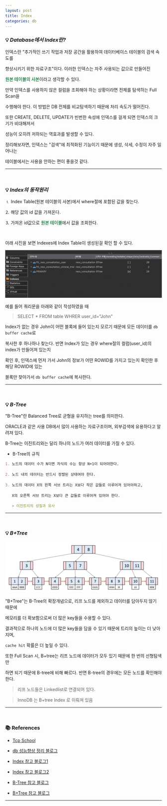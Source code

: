 ```yaml
---
layout: post
title: Index
categories: db
---
```


### 💡 ***Database에서 Index란?***

인덱스란 "추가적인 쓰기 작업과 저장 공간을 활용하여 데이터베이스 테이블의 검색 속도를 

향상시키기 위한 자료구조"이다. 이러한 인덱스는 자주 사용되는 값으로 만들어진 

<span style="color:#2E8B57">**원본 테이블의 사본**</span>이라고 생각할 수 있다.

만약 인덱스를 사용하지 않은 컬럼을 조회해야 하는 상황이라면 전체를 탐색하는 Full Scan을

수행해야 한다. 이 방법은 DB 전체를 비교탐색하기 때문에 처리 속도가 떨어진다.

또한 CREATE, DELETE, UPDATE가 빈번한 속성에 인덱스를 걸게 되면 인덱스의 크기가 비대해져서

성능이 오히려 저하되는 역효과를 발생할 수 있다. 

정리해보자면, 인덱스는 "검색"에 최적화된 기능이기 때문에 생성, 삭세, 수정이 자주 일어나는 

테이블에서는 사용을 안하는 편이 좋을것 같다.

---

<br>

### 💡 ***Index의 동작원리***

⒈ Index Table(원본 테이블의 사본)에서 where절에 포함된 값을 찾는다.

⒉ 해당 값의 id 값을 가져온다.

⒊ 가져온 id값으로 <span style="color:#2E8B57">**원본 테이블**</span>에서 값을 조회한다.

<br>

아래 사진을 보면 Indexes에 Index Table이 생성된걸 확인 할 수 있다.

<img src="/assets/img/cs/indextable.png">

예를 들어 쿼리문을 아래와 같이 작성하였을 때

> SELECT * FROM table WHRER user_id="John"

Index가 없는 경우 John이 어떤 블록에 들어 있는지 모르기 때문에 모든 데이터를 `db buffer cache`로 

복사한 후 하나하나 찾는다. 반면 Index가 있는 경우 where절의 컬럼(user_id)의 index가 만들어져 있는지 

확인 후, 인덱스에 먼저 가서 John의 정보가 어떤 ROWID를 가지고 있는지 확인한 후 해당 ROWID에 있는 

블록만 찾아가서 `db buffer cache`에 복사한다.

---

<br>

### 💡 ***B-Tree***

"B-Tree"란 Balanced Tree로 균형을 유지하는 tree를 의미한다.

ORACLE과 같은 사용 DB에서 많이 사용하는 자료구조이며, 외부검색에 유용하다고 알려져 있다.

B-Tree는 이진트리와는 달리 하나의 노드가 여러 데이터를 가질 수 있다.

- B-Tree의 규칙

```markdown
1. 노드의 데이터 수가 N이면 자식의 수는 항상 N+1이 되어야한다.

2. 노드 내의 데이터는 반드시 정렬된 상태여야 한다.

3. 노드의 데이터 X의 왼쪽 서브 트리는 X보다 작은 값들로 이루어져 있어야하고, 

   X의 오른쪽 서브 트리는 X보다 큰 값들로 이루어져 있어야 한다. 

   > 이진트리의 성질과 유사
```

---

<br>

### 💡 ***B+Tree***

<img src="/assets/img/cs/b+tree.png">

"B+Tree"는 B-Tree의 확장개념으로, 리프 노드를 제외하고 데이터를 담아두지 않기 때문에 

메모리를 더 확보함으로써 더 많은 key들을 수용할 수 있다. 

결과적으로 하나의 노드에 더 많은 key들을 담을 수 있기 때문에 트리의 높이는 더 낮아지며, 

`cache hit` 확률은 더 높일 수 있다.

또한 Full Scan 시, B+tree는 리프 노드에 데이터가 모두 있기 때문에 한 번의 선형탐색만 

하면 되기 때문에 B-tree에 비해 빠르다. 반면 B-tree의 경우에는 모든 노드를 확인해야 한다.  

> 리프 노드들은 Linkedlist로 연결되어 있다.

> InnoDB 는 B+tree Index 로 이뤄져 있음

---

<br>

### 📚 References 

- [Tcp School](http://tcpschool.com/mysql/mysql_index_create)

- [db 성능향상 정리 블로그](https://www.burndogfather.com/238)

- [Index 참고 블로그1](https://brunch.co.kr/@skeks463/25)

- [Index 참고 블로그2](https://soyeon207.github.io/db/2021/07/06/index-theory.html)

- [B-Tree 참고 블로그](https://m.blog.naver.com/eng_jisikin/220889188747)

- [B+Tree 참고 블로그](https://naming0617.tistory.com/36)

---